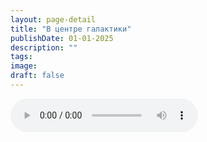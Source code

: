 ```yaml
---
layout: page-detail
title: "В центре галактики"
publishDate: 01-01-2025
description: ""
tags:
image:
draft: false
---
```


<audio title=" - В центре галактики.mp3" src="/upload/iblock/094/094d27bee1deec20eca78f89567c9c04.mp3" controls=""></audio>

  
